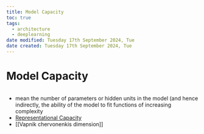 ```yaml
---
title: Model Capacity
toc: true
tags:
  - architecture
  - deeplearning
date modified: Tuesday 17th September 2024, Tue
date created: Tuesday 17th September 2024, Tue
---
```


# Model Capacity
```toc
```
- mean the number of parameters or hidden units in the model (and hence indirectly, the ability of the model to fit functions of increasing complexity
- [Representational Capacity](Representational%20Capacity.md)
- [[Vapnik chervonenkis dimension]]